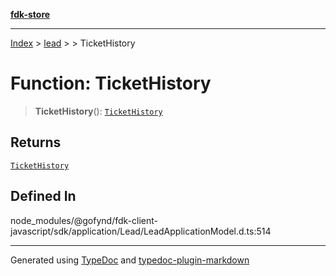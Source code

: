 [**fdk-store**](../../../README.md)
***

[Index](../../../API.md) > [lead](../../README.md) > [<internal>](../README.md) > TicketHistory

# Function: TicketHistory

> **TicketHistory**(): [`TicketHistory`](../type-aliases/type-alias.TicketHistory.md)

## Returns

[`TicketHistory`](../type-aliases/type-alias.TicketHistory.md)

## Defined In

node\_modules/@gofynd/fdk-client-javascript/sdk/application/Lead/LeadApplicationModel.d.ts:514

***
Generated using [TypeDoc](https://typedoc.org/) and [typedoc-plugin-markdown](https://www.npmjs.com/package/typedoc-plugin-markdown)
